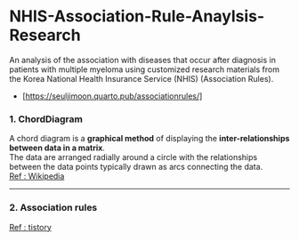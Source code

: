 # NHIS-Association-Rule-Anaylsis-Research
An analysis of the association with diseases that occur after diagnosis in patients with multiple myeloma using customized research materials from the Korea National Health Insurance Service (NHIS) (Association Rules).

*  [https://seuljimoon.quarto.pub/associationrules/]



### 1. ChordDiagram 
A chord diagram is a **graphical method** of displaying the **inter-relationships between data in a matrix**.   
The data are arranged radially around a circle with the relationships between the data points typically drawn as arcs connecting the data.  
[Ref : Wikipedia](https://en.wikipedia.org/wiki/Chord_diagram_(information_visualization))




---
### 2. Association rules  

[Ref : tistory](https://rfriend.tistory.com/m/category/R%20%EB%B6%84%EC%84%9D%EA%B3%BC%20%ED%94%84%EB%A1%9C%EA%B7%B8%EB%9E%98%EB%B0%8D/R%20%EC%97%B0%EA%B4%80%EA%B7%9C%EC%B9%99%28Association%20Rule%29)

